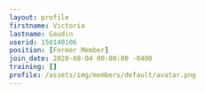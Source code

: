 ```yaml
---
layout: profile
firstname: Victoria
lastname: Gaudin
userid: 150140106
position: [Former Member]
join_date: 2020-08-04 00:00:00 -0400
training: []
profile: /assets/img/members/default/avatar.png
---
```

